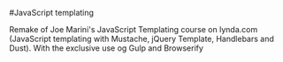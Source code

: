 #JavaScript templating

Remake of Joe Marini's JavaScript Templating course on lynda.com (JavaScript templating with Mustache, jQuery Template, Handlebars and Dust). With the exclusive use og Gulp and Browserify